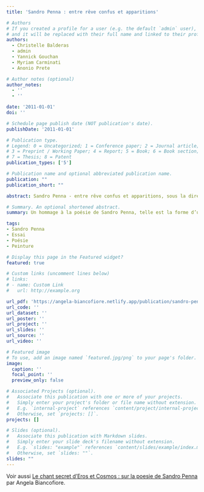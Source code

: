 ```yaml
---
title: 'Sandro Penna : entre rêve confus et apparitions'

# Authors
# If you created a profile for a user (e.g. the default `admin` user), write the username (folder name) here
# and it will be replaced with their full name and linked to their profile.
authors:
  - Christelle Balderas
  - admin
  - Yannick Gouchan
  - Myriam Carminati
  - Anonio Prete

# Author notes (optional)
author_notes:
  - ''
  - ''

date: '2011-01-01'
doi: ''

# Schedule page publish date (NOT publication's date).
publishDate: '2011-01-01'

# Publication type.
# Legend: 0 = Uncategorized; 1 = Conference paper; 2 = Journal article;
# 3 = Preprint / Working Paper; 4 = Report; 5 = Book; 6 = Book section;
# 7 = Thesis; 8 = Patent
publication_types: ['5']

# Publication name and optional abbreviated publication name.
publication: ""
publication_short: ""

abstract: Sandro Penna - entre rêve confus et apparitions, sous la direction de Christelle Balderas-Laignelet et Angela Biancofiore.<br> <b>Textes</b> de Christelle Balderas, Angela Biancofiore, Yannick Gouchan, Myriam Carminati, Anonio Prete. <br> <b>Traduction</b> du recueil  Rêve confus (Garzanti, 1980) par Christelle Balderas-Laignelet. <br> <b>Peintures</b> d’Angela Biancofiore. <br><br> Un hommage à la poésie de Sandro Penna, telle est la forme d’un livre collectif sur la poésie du ‘poète de la légèreté’, poète de l’amour et du chant, à contrecourant de la parole officielle, parole modeste qui se fait résonance, parole da la rencontre qui célèbre la beauté du monde. L’œuvre est immense dans son apparente simplicité, le poème se construit dans une musicalité incantatoire, la parole poétique se rapproche du sens et le suspend. Connaître et faire connaître la poésie de Penna est le but de cet ouvrage qui réunit les travaux de plusieurs chercheurs, les différentes lectures se croisent autour des axes essentiels de l’univers poétique de l’auteur. Pénétrer dans l’univers poétique de Penna signifie non seulement retrouver toute une tradition littéraire italienne, de Dante et Pétrarque jusqu’à Pascoli, Saba et Pasolini mais également entendre, ressentir ces affinités à fleur de peau avec Baudelaire, Rimbaud et Gide ; de manière secrète  ou parfois évidente, l’endécasyllabe structure de l’intérieur le chant, la transgression des règles de la prosodie se greffe sur le terrain d’une vaste tradition poétique. Pourtant, jamais le vers ne se présente en tant que forme pure ou artifice, son apparente simplicité renoue avec la réalité du monde, la poésie est au plus près de la vie. <br><br> <b>Prix 22 €</b> <br> Commande par e Mail <a href="mailto:info.cladole@free.fr">info.cladole@free.fr</a> <br> 7, rue de l’Aqueduc 34160 Castries   tél. 09 51 97 57 90.

# Summary. An optional shortened abstract.
summary: Un hommage à la poésie de Sandro Penna, telle est la forme d’un livre collectif sur la poésie du ‘poète de la légèreté’, poète de l’amour et du chant, à contrecourant de la parole officielle, parole modeste qui se fait résonance, parole da la rencontre qui célèbre la beauté du monde...

tags:
- Sandro Penna
- Essai
- Poésie
- Peinture

# Display this page in the Featured widget?
featured: true

# Custom links (uncomment lines below)
# links:
# - name: Custom Link
#   url: http://example.org

url_pdf: 'https://angela-biancofiore.netlify.app/publication/sandro-penna/le-chant-secret-dEros-et-Cosmos.pdf'
url_code: ''
url_dataset: ''
url_poster: ''
url_project: ''
url_slides: ''
url_source: ''
url_video: ''

# Featured image
# To use, add an image named `featured.jpg/png` to your page's folder.
image:
  caption: ''
  focal_point: ''
  preview_only: false

# Associated Projects (optional).
#   Associate this publication with one or more of your projects.
#   Simply enter your project's folder or file name without extension.
#   E.g. `internal-project` references `content/project/internal-project/index.md`.
#   Otherwise, set `projects: []`.
projects: []

# Slides (optional).
#   Associate this publication with Markdown slides.
#   Simply enter your slide deck's filename without extension.
#   E.g. `slides: "example"` references `content/slides/example/index.md`.
#   Otherwise, set `slides: ""`.
slides: ""
---
```


Voir aussi [Le chant secret d’Eros et Cosmos : sur la poesie de Sandro Penna](https://angela-biancofiore.netlify.app/publication/sandro-penna/le-chant-secret-dEros-et-Cosmos.pdf) par Angela Biancofiore.
